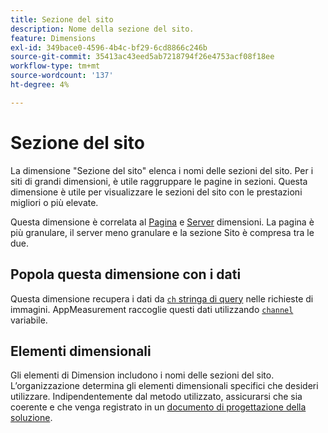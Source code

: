 ```yaml
---
title: Sezione del sito
description: Nome della sezione del sito.
feature: Dimensions
exl-id: 349bace0-4596-4b4c-bf29-6cd8866c246b
source-git-commit: 35413ac43eed5ab7218794f26e4753acf08f18ee
workflow-type: tm+mt
source-wordcount: '137'
ht-degree: 4%

---
```


# Sezione del sito

La dimensione &quot;Sezione del sito&quot; elenca i nomi delle sezioni del sito. Per i siti di grandi dimensioni, è utile raggruppare le pagine in sezioni. Questa dimensione è utile per visualizzare le sezioni del sito con le prestazioni migliori o più elevate.

Questa dimensione è correlata al [Pagina](page.md) e [Server](server.md) dimensioni. La pagina è più granulare, il server meno granulare e la sezione Sito è compresa tra le due.

## Popola questa dimensione con i dati

Questa dimensione recupera i dati da [`ch` stringa di query](/help/implement/validate/query-parameters.md) nelle richieste di immagini. AppMeasurement raccoglie questi dati utilizzando [`channel`](/help/implement/vars/page-vars/channel.md) variabile.

## Elementi dimensionali

Gli elementi di Dimension includono i nomi delle sezioni del sito. L’organizzazione determina gli elementi dimensionali specifici che desideri utilizzare. Indipendentemente dal metodo utilizzato, assicurarsi che sia coerente e che venga registrato in un [documento di progettazione della soluzione](/help/implement/prepare/solution-design.md).
